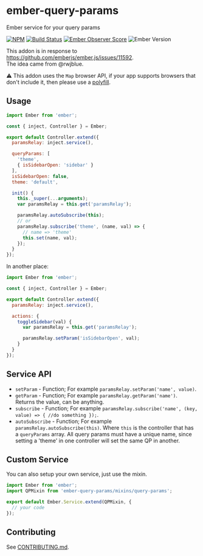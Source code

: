 # ember-query-params

Ember service for your query params

[![NPM][npm-badge-img]][npm-badge-link]
[![Build Status][travis-badge]][travis-badge-url]
[![Ember Observer Score][ember-observer-badge]][ember-observer-url]
![Ember Version][ember-version]

This addon is in response to https://github.com/emberjs/ember.js/issues/11592.  
The idea came from @rwjblue.

:warning: This addon uses the `Map` browser API, if your app supports browsers that don't
include it, then please use a [polyfill].

## Usage

```js
import Ember from 'ember';

const { inject, Controller } = Ember;

export default Controller.extend({
  paramsRelay: inject.service(),

  queryParams: [
    'theme',
    { isSidebarOpen: 'sidebar' }
  ],
  isSidebarOpen: false,
  theme: 'default',

  init() {
    this._super(...arguments);
    var paramsRelay = this.get('paramsRelay');

    paramsRelay.autoSubscribe(this);
    // or
    paramsRelay.subscribe('theme', (name, val) => {
      // name => 'theme'
      this.set(name, val);
    });
  }
});
```

In another place:

```js
import Ember from 'ember';

const { inject, Controller } = Ember;

export default Controller.extend({
  paramsRelay: inject.service(),

  actions: {
    toggleSidebar(val) {
      var paramsRelay = this.get('paramsRelay');

      paramsRelay.setParam('isSidebarOpen', val);
    }
  }
});
```

## Service API

- `setParam` - Function; For example `paramsRelay.setParam('name', value)`.
- `getParam` - Function; For example `paramsRelay.getParam('name')`. Returns the value, can be anything.
- `subscribe` - Function; For example `paramsRelay.subscribe('name', (key, value) => { //do something });`.
- `autoSubscribe` - Function; For example `paramsRelay.autoSubscribe(this)`. Where `this` is the controller that has a `queryParams` array.
  All query params must have a unique name, since setting a 'theme' in one controller will set the same QP in another.

## Custom Service

You can also setup your own service, just use the mixin.

```js
import Ember from 'ember';
import QPMixin from 'ember-query-params/mixins/query-params';

export default Ember.Service.extend(QPMixin, {
  // your code
});
```

## Contributing

See [CONTRIBUTING.md].

[npm-badge-img]: https://badge.fury.io/js/ember-query-params.svg
[npm-badge-link]: http://badge.fury.io/js/ember-query-params
[travis-badge]: https://travis-ci.org/knownasilya/ember-query-params.svg
[travis-badge-url]: https://travis-ci.org/knownasilya/ember-query-params
[ember-observer-badge]: http://emberobserver.com/badges/ember-query-params.svg
[ember-observer-url]: http://emberobserver.com/addons/ember-query-params
[ember-version]: https://embadge.io/v1/badge.svg?start=1.13.0
[polyfill]: https://github.com/babel/ember-cli-babel#polyfill
[CONTRIBUTING.md]: CONTRIBUTING.md
